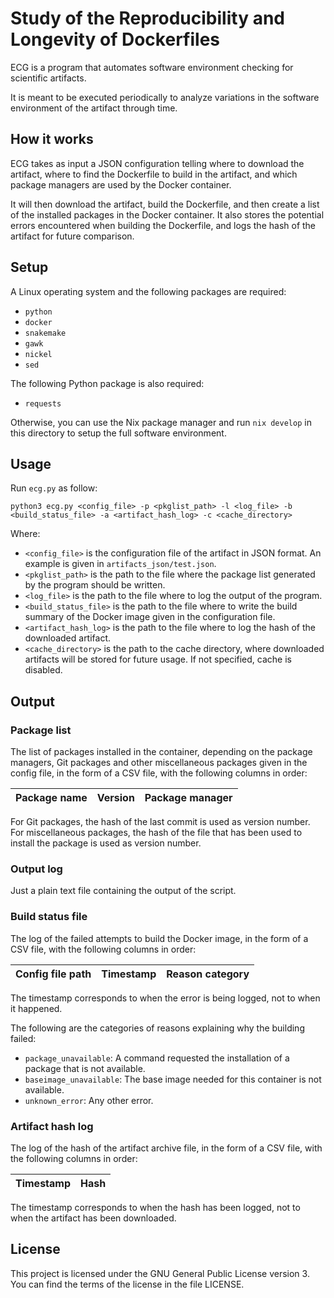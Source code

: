 # Study of the Reproducibility and Longevity of Dockerfiles

ECG is a program that automates software environment checking for scientific artifacts.

It is meant to be executed periodically to analyze variations in the software environment of the artifact through time.

## How it works

ECG takes as input a JSON configuration telling where to download the artifact, where to find the Dockerfile to build in the artifact, and which package managers are used by the Docker container.

It will then download the artifact, build the Dockerfile, and then create a list of the installed packages in the Docker container. It also stores the potential errors encountered when building the Dockerfile, and logs the hash of the artifact for future comparison.

## Setup

A Linux operating system and the following packages are required:
- `python`
- `docker`
- `snakemake`
- `gawk`
- `nickel`
- `sed`

The following Python package is also required:
- `requests`

Otherwise, you can use the Nix package manager and run `nix develop` in this directory to setup the full software environment.

## Usage

Run `ecg.py` as follow:

```
python3 ecg.py <config_file> -p <pkglist_path> -l <log_file> -b <build_status_file> -a <artifact_hash_log> -c <cache_directory>
```

Where:
- `<config_file>` is the configuration file of the artifact in JSON format. An example is given in `artifacts_json/test.json`.
- `<pkglist_path>` is the path to the file where the package list generated by the program should be written.
- `<log_file>` is the path to the file where to log the output of the program.
- `<build_status_file>` is the path to the file where to write the build summary of the Docker image given in the configuration file.
- `<artifact_hash_log>` is the path to the file where to log the hash of the downloaded artifact.
- `<cache_directory>` is the path to the cache directory, where downloaded artifacts will be stored for future usage. If not specified, cache is disabled.

## Output

### Package list

The list of packages installed in the container, depending on the package managers, Git packages and other miscellaneous packages given in the config file, in the form of a CSV file, with the following columns in order:

| Package name | Version | Package manager |
|--------------|---------|-----------------|

For Git packages, the hash of the last commit is used as version number. For miscellaneous packages, the hash of the file that has been used to install the package is used as version number.

### Output log

Just a plain text file containing the output of the script.

### Build status file

The log of the failed attempts to build the Docker image, in the form of a CSV file, with the following columns in order:

| Config file path | Timestamp | Reason category |
|------------------|-----------|-----------------|

The timestamp corresponds to when the error is being logged, not to when it happened.

The following are the categories of reasons explaining why the building failed:
- `package_unavailable`: A command requested the installation of a package that is not available.
- `baseimage_unavailable`: The base image needed for this container is not available.
- `unknown_error`: Any other error.

### Artifact hash log

The log of the hash of the artifact archive file, in the form of a CSV file, with the following columns in order:

| Timestamp | Hash |
|-----------|------|

The timestamp corresponds to when the hash has been logged, not to when the artifact has been downloaded.

## License

This project is licensed under the GNU General Public License version 3. You can find the terms of the license in the file LICENSE.